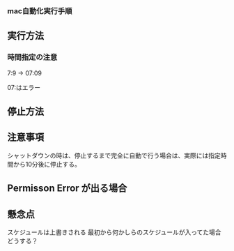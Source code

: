 ### mac自動化実行手順

## 実行方法

### 時間指定の注意

7:9 → 07:09

07:はエラー

## 停止方法

## 注意事項

 シャットダウンの時は、停止するまで完全に自動で行う場合は、実際には指定時間から10分後に停止する。


## Permisson Error が出る場合


## 懸念点

スケジュールは上書きされる
最初から何かしらのスケジュールが入ってた場合どうする？
